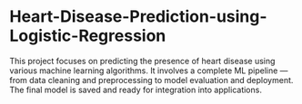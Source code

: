 # Heart-Disease-Prediction-using-Logistic-Regression
This project focuses on predicting the presence of heart disease using various machine learning algorithms. It involves a complete ML pipeline — from data cleaning and preprocessing to model evaluation and deployment. The final model is saved and ready for integration into applications.
